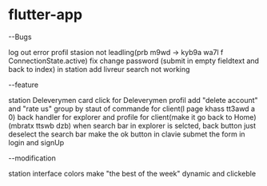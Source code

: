 # flutter-app

--Bugs

log out error
profil stasion not leadling(prb m9wd -> kyb9a wa7l f ConnectionState.active)
fix change password (submit in empty fieldtext and back to index) in station
add livreur search not working

--feature

station Deleverymen card click for Deleverymen profil
add "delete account" and "rate us"
group by staut of commande for client(l page khass tt3awd a 0)
back handler for explorer and profile for client(make it go back to Home)(mbratx ttswb dzb)
when search bar in explorer is selcted, back button just deselect the search bar
make the ok button in clavie submet the form in login and signUp

--modification

station interface colors
make "the best of the week" dynamic and clickeble

